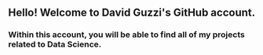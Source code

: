 ## Hello! Welcome to David Guzzi's GitHub account.

### Within this account, you will be able to find all of my projects related to Data Science.
